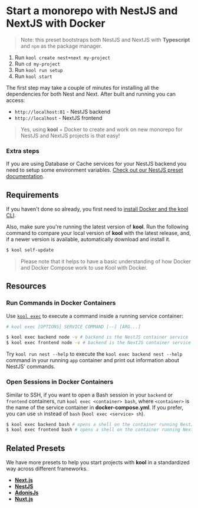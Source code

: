 # Start a monorepo with NestJS and NextJS with Docker

> Note: this preset bootstraps both NestJS and NextJS with **Typescript** and `npm` as the package manager.

1. Run `kool create nest+next my-project`
2. Run `cd my-project`
3. Run `kool run setup`
4. Run `kool start`

The first step may take a couple of minutes for installing all the dependencies for both Nest and Next. After built and running you can access:

- `http://localhost:81` - NestJS backend
- `http://localhost` - NextJS frontend

> Yes, using **kool** + Docker to create and work on new monorepo for NestJS and NextJS projects is that easy!

### Extra steps

If you are using Database or Cache services for your NestJS backend you need to setup some environment variables. [Check out our NestJS preset documentation](https://github.com/kool-dev/kool/blob/main/docs/03-Presets/NestJS.md#nestjs-configuration).

## Requirements

If you haven't done so already, you first need to [install Docker and the kool CLI](/docs/getting-started/installation).

Also, make sure you're running the latest version of **kool**. Run the following command to compare your local version of **kool** with the latest release, and, if a newer version is available, automatically download and install it.

```bash
$ kool self-update
```

> Please note that it helps to have a basic understanding of how Docker and Docker Compose work to use Kool with Docker.

## Resources

### Run Commands in Docker Containers

Use [`kool exec`](/docs/commands/kool-exec) to execute a command inside a running service container:

```bash
# kool exec [OPTIONS] SERVICE COMMAND [--] [ARG...]

$ kool exec backend node -v # backend is the NestJS container service
$ kool exec frontend node -v # backend is the NextJS container service
```

Try `kool run nest --help` to execute the `kool exec backend nest --help` command in your running `app` container and print out information about NestJS' commands.

### Open Sessions in Docker Containers

Similar to SSH, if you want to open a Bash session in your `backend` or `frontend` containers, run `kool exec <container> bash`, where `<container>` is the name of the service container in **docker-compose.yml**. If you prefer, you can use `sh` instead of `bash` (`kool exec <service> sh`).

```bash
$ kool exec backend bash # opens a shell on the container running NestJS
$ kool exec frontend bash # opens a shell on the container running NextJS
```

## Related Presets

We have more presets to help you start projects with **kool** in a standardized way across different frameworks.

- **[Next.js](/docs/03-Presets/NextJS.md)**
- **[NestJS](/docs/03-Presets/NestJS.md)**
- **[AdonisJs](/docs/03-Presets/AdonisJs.md)**
- **[Nuxt.js](/docs/03-Presets/NuxtJS.md)**
